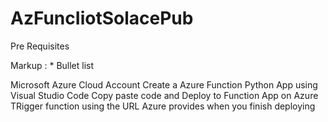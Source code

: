 # AzFuncIiotSolacePub

Pre Requisites

Markup : * Bullet list

Microsoft Azure Cloud Account
Create a Azure Function Python App using Visual Studio Code
Copy paste code and Deploy to Function App on Azure
TRigger function using the URL Azure provides when you finish deploying


